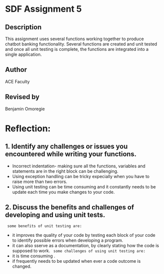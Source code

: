 # SDF Assignment 5

## Description
This assignment uses several functions working together to produce chatbot banking functionality.  Several functions 
are created and unit tested and once all unit testing is 
complete, the functions are integrated into a single application.

## Author
ACE Faculty

## Revised by
Benjamin Omoregie

# Reflection:
## 1. Identify any challenges or issues you encountered while writing your functions.
- Incorrect indentation- making sure all the functions, variables and  statements are in the right block can be challenging.
- Using exception handling can be tricky expecially when you have to raise more than two errors.
- Using unit testing can be time consuming and it constantly needs to be update each time you make changes to your code. 
## 2. Discuss the benefits and challenges of developing and using unit tests.
` some benefits of unit testing are:`
- it improves the quality of your code by  testing each block of your code to identify possible errors when developing a program. 
- it can also sserve as a documentation, by clearly stating how the code is supposed to work.
` some challenges of using unit testing are:`
- it is time consuming .
- if frequently needs to be updated when ever a code outcome  is changed.